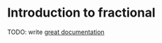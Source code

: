 # Introduction to fractional

TODO: write [great documentation](http://jacobian.org/writing/what-to-write/)
